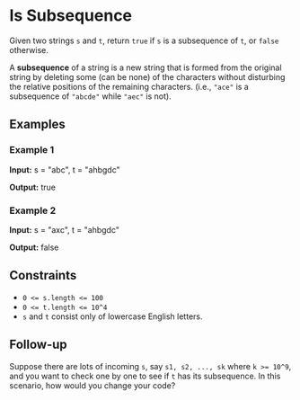 # Is Subsequence

Given two strings `s` and `t`, return `true` if `s` is a subsequence of `t`, or `false` otherwise.

A **subsequence** of a string is a new string that is formed from the original string by deleting some (can be none) of the characters without disturbing the relative positions of the remaining characters. (i.e., `"ace"` is a subsequence of `"abcde"` while `"aec"` is not).

## Examples

### Example 1

**Input:**
s = "abc", t = "ahbgdc"

**Output:**
true

### Example 2

**Input:**
s = "axc", t = "ahbgdc"

**Output:**
false

## Constraints

- `0 <= s.length <= 100`
- `0 <= t.length <= 10^4`
- `s` and `t` consist only of lowercase English letters.

## Follow-up

Suppose there are lots of incoming `s`, say `s1, s2, ..., sk` where `k >= 10^9`, and you want to check one by one to see if `t` has its subsequence. In this scenario, how would you change your code?
